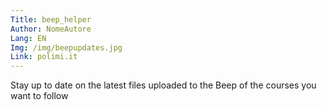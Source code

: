 ```yaml
---
Title: beep_helper
Author: NomeAutore
Lang: EN
Img: /img/beepupdates.jpg
Link: polimi.it
---
```

Stay up to date on the latest files uploaded to the Beep of the courses you want to follow
